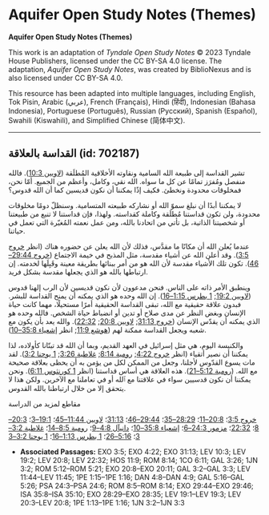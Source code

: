 # Aquifer Open Study Notes (Themes)

**Aquifer Open Study Notes (Themes)**

This work is an adaptation of *Tyndale Open Study Notes* © 2023 Tyndale House Publishers, licensed under the CC BY\-SA 4\.0 license. The adaptation, *Aquifer Open Study Notes*, was created by BiblioNexus and is also licensed under CC BY\-SA 4\.0\.

This resource has been adapted into multiple languages, including English, Tok Pisin, Arabic (عربي), French (Français), Hindi (हिंदी), Indonesian (Bahasa Indonesia), Portuguese (Português), Russian (Русский), Spanish (Español), Swahili (Kiswahili), and Simplified Chinese (简体中文).



--------------------------------

## القداسة بالعلاقة (id: 702187)

تشير القداسة إلى طبيعة الله السامية ونقاوته الأخلاقية المُطلَقة ([لاويين 10:3](https://ref.ly/Lev10:3)). فالله منفصل ومُفرَز تمامًا عن كل ما سواه. الله نقي، وكامل، وأعظم من الجميع. أمّا نحن، فمخلوقات محدودة ونخطئ. فكيف إذًا يمكننا أن نكون قديسين كما أن الله قدوس؟

لا يمكننا أبدًا أن نبلغ سموّ الله أو نشاركه طبيعته المتسامية. وسنظلّ دومًا مخلوقات محدودة، ولن تكون قداستنا مُطلَقة وكاملة كقداسته. ولهذا، فإن قداستنا لا تنبع من طبيعتنا أو شخصيتنا الذاتية، بل تأتي من اتحادنا بالله، ومن عمل نعمته المُغيّرة التي تعمل في حياتنا.

عندما يُعلن الله أن مكانًا ما مقدَّس، فذلك لأن الله يعلن عن حضوره هناك (انظر [خروج 3:5](https://ref.ly/Exod3:5)). وقد أعلن الله عن أشياء مقدسة، مثل المذبح في خيمة الاجتماع ([خروج 29:44–46](https://ref.ly/Exod29:44-Exod29:46)). تكون تلك الأشياء مقدسة لأن الله هو من أمر ببنائها بطريقة معينة وقَبِلَها لخدمته. إن ارتباطها بالله هو الذي يجعلها مقدسة بشكل فريد.

وينطبق الأمر ذاته على الناس. فنحن مدعوون لأن نكون قديسين لأن الرب إلهنا قدوس ([لاويين 19:2](https://ref.ly/Lev19:2); [1 بطرس 1:15–16](https://ref.ly/1Pet1:15-1Pet1:16)). إن الله وحده هو الذي يمكنه أن يمنح القداسة للبشر. فبدون علاقة حقيقية مع الله، تبقى القداسة الحقيقية أمرًا مستحيلًا، مهما كانت حياة الإنسان وبغض النظر عن مدى صلاح أو تدين أو انضباط حياة الشخص. فالله وحده هو الذي يمكنه أن يقدّس الإنسان ([خروج 31:13](https://ref.ly/Exod31:13); [لاويين 20:8](https://ref.ly/Lev20:8); [22:32](https://ref.ly/Lev22:32)). والله يعد بأن يكون مع شعبه ويجعل القداسة ممكنة لهم ([هوشع 11:9](https://ref.ly/Hos11:9); انظر [إشعياء 35:8–10](https://ref.ly/Isa35:8-Isa35:10)).

والكنيسة اليوم، هي مثل إسرائيل في العهد القديم، وبما أن الله قد تبنّانا كأولاده، لذا يمكننا أن نصير أتقياء (انظر [خروج 4:22](https://ref.ly/Exod4:22); [رومية 8:14](https://ref.ly/Rom8:14); [غلاطية 3:26](https://ref.ly/Gal3:26); [1 يوحنا 3:2](https://ref.ly/1John3:2)). لقد مات يسوع القدّوس لأجلنا، وجعل من الممكن لكل من يؤمن به أن يحظى بعلاقة صحيحة مع الله. ([رومية 5:12–21](https://ref.ly/Rom5:12-Rom5:21)). هذه العلاقة هي أساس قداستنا (انظر [1 كورنثوس 6:11](https://ref.ly/1Cor6:11)). ونحن يمكننا أن نكون قدسيين سواء في علاقتنا مع ٱلله أو في تعاملنا مع الآخرين. ولكن هذا لا يتحقق إلا من خلال ارتباطنا بالله القدوس.

مقاطع لمزيد من الدراسة

[خروج 3:5](https://ref.ly/Exod3:5)؛ [20:8–11](https://ref.ly/Exod20:8-Exod20:11)؛ [28:29–35](https://ref.ly/Exod28:29-Exod28:35)؛ [29:44–46](https://ref.ly/Exod29:44-Exod29:46)؛ [31:13](https://ref.ly/Exod31:13)؛ [لاويين 11:44–45](https://ref.ly/Lev11:44-Lev11:45)؛ [19:1–3](https://ref.ly/Lev19:1-Lev19:3)؛ [20:3–8](https://ref.ly/Lev20:3-Lev20:8)؛ [22:32](https://ref.ly/Lev22:32)؛ [مزمور 24:3–6](https://ref.ly/Ps24:3-Ps24:6)؛ [إشعياء 35:8–10](https://ref.ly/Isa35:8-Isa35:10)؛ [دانيآل 4:8–9](https://ref.ly/Dan4:8-Dan4:9)؛ [رومية 8:5–14](https://ref.ly/Rom8:5-Rom8:14)؛ [غلاطية 3:2–3](https://ref.ly/Gal3:2-Gal3:3)؛ [5:16–26](https://ref.ly/Gal5:16-Gal5:26)؛ [1 بطرس 1:13–16](https://ref.ly/1Pet1:13-1Pet1:16)؛ [1 يوحنا 3:2–3](https://ref.ly/1John3:2-1John3:3)

* **Associated Passages:** EXO 3:5; EXO 4:22; EXO 31:13; LEV 10:3; LEV 19:2; LEV 20:8; LEV 22:32; HOS 11:9; ROM 8:14; 1CO 6:11; GAL 3:26; 1JN 3:2; ROM 5:12–ROM 5:21; EXO 20:8–EXO 20:11; GAL 3:2–GAL 3:3; LEV 11:44–LEV 11:45; 1PE 1:15–1PE 1:16; DAN 4:8–DAN 4:9; GAL 5:16–GAL 5:26; PSA 24:3–PSA 24:6; ROM 8:5–ROM 8:14; EXO 29:44–EXO 29:46; ISA 35:8–ISA 35:10; EXO 28:29–EXO 28:35; LEV 19:1–LEV 19:3; LEV 20:3–LEV 20:8; 1PE 1:13–1PE 1:16; 1JN 3:2–1JN 3:3

